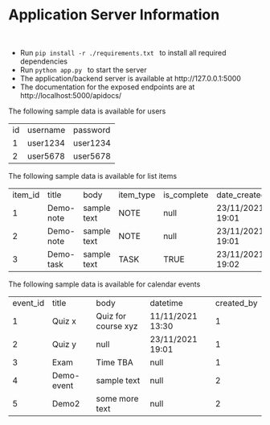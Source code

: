 <h1> Application Server Information </h1>
<br>


<ul>
<li>Run <code>pip install -r ./requirements.txt </code> to 
install all required dependencies</li>
<li>Run <code>python app.py </code> to start the server</li>
<li> The application/backend server is available at http://127.0.0.1:5000 </li>
<li> The documentation for the exposed endpoints are at http://localhost:5000/apidocs/ </li>
</li>
</ul>




<p> The following sample data is available for users </p>

<table>
    <tr>
    <td>id</td>
    <td>username</td>
    <td>password</td>
    </tr>
    <tr>
    <td>1</td>
    <td>user1234</td>
    <td>user1234</td>
    </tr>
    <tr>
    <td>2</td>
    <td>user5678</td>
    <td>user5678</td>
    </tr>
</table>

<p> The following sample data is available for list items </p>

<table>
    <tr>
    <td>item_id</td>
    <td>title</td>
    <td>body</td>
    <td>item_type</td>
    <td>is_complete</td>
    <td>date_created</td>
    <td>created_by</td>
    </tr>
    <tr>
    <td>1</td>
    <td>Demo-note</td>
    <td>sample text</td>
    <td>NOTE</td>
    <td>null</td>
    <td>23/11/2021 19:01</td>
    <td>1</td>
    </tr>
    <tr>
    <td>2</td>
    <td>Demo-note</td>
    <td>sample text</td>
    <td>NOTE</td>
    <td>null</td>
    <td>23/11/2021 19:01</td>
    <td>2</td>
    </tr>
    <tr>
    <td>3</td>
    <td>Demo-task</td>
    <td>sample text</td>
    <td>TASK</td>
    <td>TRUE</td>
    <td>23/11/2021 19:02</td>
    <td>2</td>
    </tr>
</table>

<p> The following sample data is available for calendar events </p>

<table>
    <tr>
    <td>event_id</td>
    <td>title</td>
    <td>body</td>
    <td>datetime</td>
    <td>created_by</td>
    </tr>
    <tr>
    <td>1</td>
    <td>Quiz x</td>
    <td>Quiz for course xyz</td>
    <td>11/11/2021 13:30</td>
    <td>1</td>
    </tr>
    <tr>
    <td>2</td>
    <td>Quiz y</td>
    <td>null</td>
    <td>23/11/2021 19:01</td>
    <td>1</td>
    </tr>
    <tr>
    <td>3</td>
    <td>Exam</td>
    <td>Time TBA</td>
    <td>null</td>
    <td>1</td>
    </tr>
    <tr>
    <td>4</td>
    <td>Demo-event</td>
    <td>sample text</td>
    <td>null</td>
    <td>2</td>
    </tr>
    <tr>
    <td>5</td>
    <td>Demo2</td>
    <td>some more text</td>
    <td>null</td>
    <td>2</td>
    </tr>
</table>
